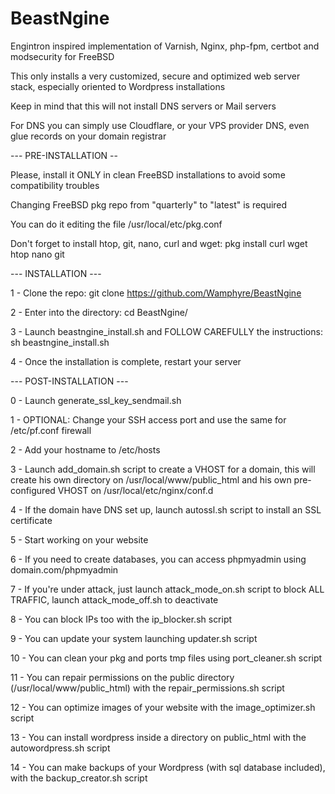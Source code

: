 # BeastNgine
Engintron inspired implementation of Varnish, Nginx, php-fpm, certbot and modsecurity for FreeBSD

This only installs a very customized, secure and optimized web server stack, especially oriented to Wordpress installations

Keep in mind that this will not install DNS servers or Mail servers

For DNS you can simply use Cloudflare, or your VPS provider DNS, even glue records on your domain registrar

--- PRE-INSTALLATION --

Please, install it ONLY in clean FreeBSD installations to avoid some compatibility troubles

Changing FreeBSD pkg repo from "quarterly" to "latest" is required

You can do it editing the file /usr/local/etc/pkg.conf

Don't forget to install htop, git, nano, curl and wget: pkg install curl wget htop nano git

--- INSTALLATION ---

1 - Clone the repo: git clone https://github.com/Wamphyre/BeastNgine

2 - Enter into the directory: cd BeastNgine/

3 - Launch beastngine_install.sh and FOLLOW CAREFULLY the instructions: sh beastngine_install.sh

4 - Once the installation is complete, restart your server

--- POST-INSTALLATION ---

0 - Launch generate_ssl_key_sendmail.sh

1 - OPTIONAL: Change your SSH access port and use the same for /etc/pf.conf firewall

2 - Add your hostname to /etc/hosts

3 - Launch add_domain.sh script to create a VHOST for a domain, this will create his own directory on /usr/local/www/public_html and his own pre-configured VHOST on /usr/local/etc/nginx/conf.d

4 - If the domain have DNS set up, launch autossl.sh script to install an SSL certificate 

5 - Start working on your website

6 - If you need to create databases, you can access phpmyadmin using domain.com/phpmyadmin

7 - If you're under attack, just launch attack_mode_on.sh script to block ALL TRAFFIC, launch attack_mode_off.sh to deactivate

8 - You can block IPs too with the ip_blocker.sh script

9 - You can update your system launching updater.sh script

10 - You can clean your pkg and ports tmp files using port_cleaner.sh script

11 - You can repair permissions on the public directory (/usr/local/www/public_html) with the repair_permissions.sh script

12 - You can optimize images of your website with the image_optimizer.sh script

13 - You can install wordpress inside a directory on public_html with the autowordpress.sh script

14 - You can make backups of your Wordpress (with sql database included), with the backup_creator.sh script
